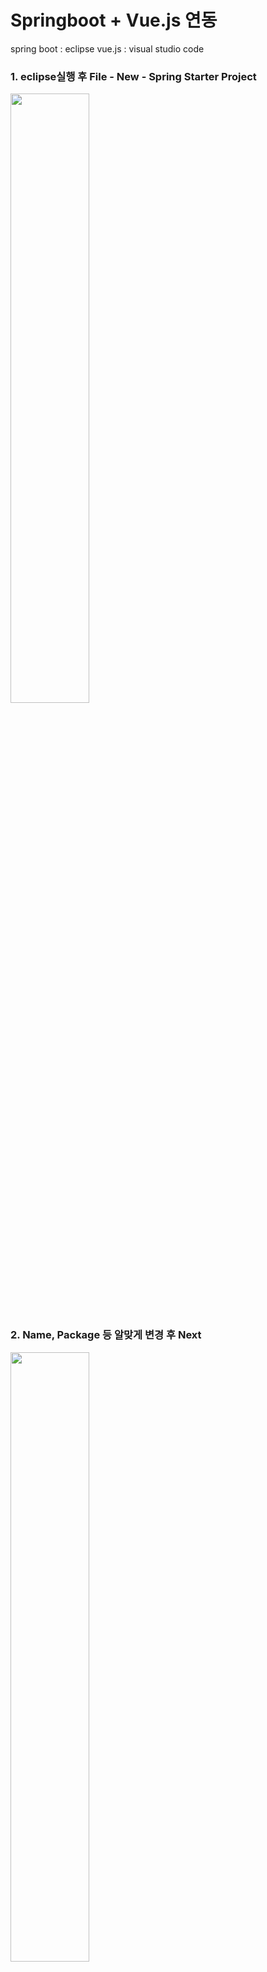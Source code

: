 # Springboot + Vue.js 연동

spring boot : eclipse
vue.js : visual studio code



### 1. eclipse실행 후 File - New - Spring Starter Project
<img src="https://user-images.githubusercontent.com/83282953/179518477-96e202bc-5c1d-441e-ad6f-df7c788ca535.png"  width="50%" height="50%"/>

### 2. Name, Package 등 알맞게 변경 후 Next
<img src="https://user-images.githubusercontent.com/83282953/179514637-1c373ba4-ac84-4ace-b77a-ab82988fbbda.png"  width="50%" height="50%"/>

### 3. porm.xml에 추가할 것들을 선택 (추후에 추가 가능하니 Spring Web, lombk, Oracle만 선택함)
<img src="https://user-images.githubusercontent.com/83282953/179514787-e0e5574f-bf31-4fda-b2a6-9a4fe16e8df1.png"  width="50%" height="50%"/>

### 4. application.properties를 열어 포트를 변경
    server.port=9990
    
### 5. vs code에서 프로젝트 폴더 로 이동 
<img src="https://user-images.githubusercontent.com/83282953/179531951-a9cbb536-f441-4e53-8c65-c48ec3d0a4b4.png"  width="50%" height="50%"/>

### 6. 터미널 - vue create 프로젝트명(npm이 설치 되었다는 가정 하에) - 알맞은 vue 버전 선택
<img src="https://user-images.githubusercontent.com/83282953/179517598-794bf78d-d7a8-4093-8dd6-da192d13bd5e.png"  width="50%" height="50%"/>

### 7. 현재 vs code가 열린 폴더가 아닌 생성된 vue 폴더로 이동 (cd 프로젝트명도 가능)
    * open folder - resources - vue
![6](https://user-images.githubusercontent.com/83282953/179518200-e10c73dc-06b1-43d3-86d6-ba5b177e0421.png)
